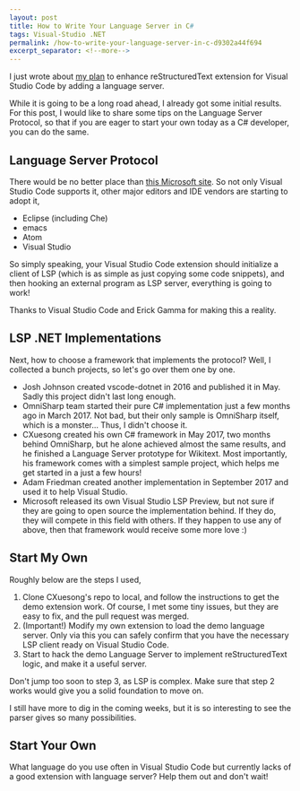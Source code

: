```yaml
---
layout: post
title: How to Write Your Language Server in C#
tags: Visual-Studio .NET
permalink: /how-to-write-your-language-server-in-c-d9302a44f694
excerpt_separator: <!--more-->
---
```


I just wrote about [my plan](/a-new-restructuredtext-project-112e9ae52acb) to enhance reStructuredText extension for Visual Studio Code by adding a language server.

While it is going to be a long road ahead, I already got some initial results. For this post, I would like to share some tips on the Language Server Protocol, so that if you are eager to start your own today as a C# developer, you can do the same.
<!--more-->

## Language Server Protocol
There would be no better place than [this Microsoft site](https://microsoft.github.io/language-server-protocol/). So not only Visual Studio Code supports it, other major editors and IDE vendors are starting to adopt it,

* Eclipse (including Che)
* emacs
* Atom
* Visual Studio

So simply speaking, your Visual Studio Code extension should initialize a client of LSP (which is as simple as just copying some code snippets), and then hooking an external program as LSP server, everything is going to work!

Thanks to Visual Studio Code and Erick Gamma for making this a reality.

## LSP .NET Implementations
Next, how to choose a framework that implements the protocol? Well, I collected a bunch projects, so let's go over them one by one.

* Josh Johnson created vscode-dotnet in 2016 and published it in May. Sadly this project didn't last long enough.
* OmniSharp team started their pure C# implementation just a few months ago in March 2017. Not bad, but their only sample is OmniSharp itself, which is a monster... Thus, I didn't choose it.
* CXuesong created his own C# framework in May 2017, two months behind OmniSharp, but he alone achieved almost the same results, and he finished a Language Server prototype for Wikitext. Most importantly, his framework comes with a simplest sample project, which helps me get started in a just a few hours!
* Adam Friedman created another implementation in September 2017 and used it to help Visual Studio.
* Microsoft released its own Visual Studio LSP Preview, but not sure if they are going to open source the implementation behind. If they do, they will compete in this field with others. If they happen to use any of above, then that framework would receive some more love :)

## Start My Own
Roughly below are the steps I used,

1. Clone CXuesong's repo to local, and follow the instructions to get the demo extension work. Of course, I met some tiny issues, but they are easy to fix, and the pull request was merged.
1. (Important!) Modify my own extension to load the demo language server. Only via this you can safely confirm that you have the necessary LSP client ready on Visual Studio Code.
1. Start to hack the demo Language Server to implement reStructuredText logic, and make it a useful server.

Don't jump too soon to step 3, as LSP is complex. Make sure that step 2 works would give you a solid foundation to move on.

I still have more to dig in the coming weeks, but it is so interesting to see the parser gives so many possibilities.

## Start Your Own
What language do you use often in Visual Studio Code but currently lacks of a good extension with language server? Help them out and don't wait!
